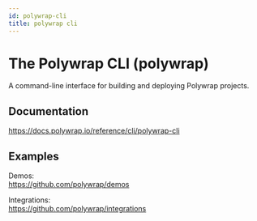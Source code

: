 ```yaml
---
id: polywrap-cli
title: polywrap cli
---
```


# The Polywrap CLI (polywrap)

A command-line interface for building and deploying Polywrap projects.

## Documentation
https://docs.polywrap.io/reference/cli/polywrap-cli

## Examples
Demos:  
https://github.com/polywrap/demos

Integrations:  
https://github.com/polywrap/integrations
